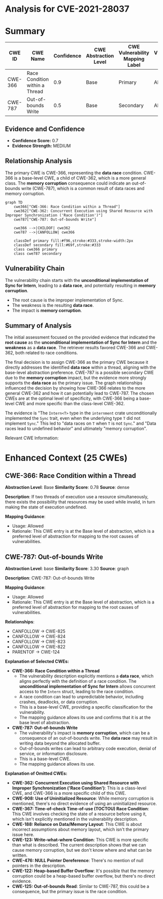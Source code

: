 # Analysis for CVE-2021-28037

# Summary
| CWE ID | CWE Name | Confidence | CWE Abstraction Level | CWE Vulnerability Mapping Label | CWE-Vulnerability Mapping Notes |
|---|---|---|---|---|---|
| CWE-366 | Race Condition within a Thread | 0.9 | Base | Primary | Allowed |
| CWE-787 | Out-of-bounds Write | 0.5 | Base | Secondary | Allowed |

## Evidence and Confidence

*   **Confidence Score:** 0.7
*   **Evidence Strength:** MEDIUM

## Relationship Analysis
The primary CWE is CWE-366, representing the **data race** condition. CWE-366 is a base-level CWE, a child of CWE-362, which is a more general class. The **memory corruption** consequence could indicate an out-of-bounds write (CWE-787), which is a common result of data races and memory corruption.

```mermaid
graph TD
    cwe366["CWE-366: Race Condition within a Thread"]
    cwe362["CWE-362: Concurrent Execution using Shared Resource with Improper Synchronization ('Race Condition')"]
    cwe787["CWE-787: Out-of-bounds Write"]
    
    cwe366 -->|CHILDOF| cwe362
    cwe787 -->|CANFOLLOW| cwe366
    
    classDef primary fill:#f96,stroke:#333,stroke-width:2px
    classDef secondary fill:#69f,stroke:#333
    class cwe366 primary
    class cwe787 secondary
```

## Vulnerability Chain
The vulnerability chain starts with the **unconditional implementation of Sync for Intern**, leading to a **data race**, and potentially resulting in **memory corruption**.
- The root cause is the improper implementation of Sync.
- The weakness is the resulting **data race**.
- The impact is **memory corruption**.

## Summary of Analysis
The initial assessment focused on the provided evidence that indicated the **root cause** as the **unconditional implementation of Sync for Intern** and the **weakness** as a **data race**. The retriever results favored CWE-366 and CWE-362, both related to race conditions.

The final decision is to assign CWE-366 as the primary CWE because it directly addresses the identified **data race** within a thread, aligning with the base-level abstraction preference. CWE-787 is a possible secondary CWE due to the **memory corruption** impact, but the evidence more strongly supports the **data race** as the primary issue. The graph relationships influenced the decision by showing how CWE-366 relates to the more general CWE-362 and how it can potentially lead to CWE-787. The chosen CWEs are at the optimal level of specificity, with CWE-366 being a base-level CWE and more specific than the class-level CWE-362.

The evidence is "The `Intern<T>` type in the `internment` crate unconditionally implemented the `Sync` trait, even when the underlying type `T` did not implement `Sync`." This led to "data races on `T` when `T` is not `Sync`." and "Data races lead to undefined behavior" and ultimately "memory corruption".

Relevant CWE Information:

# Enhanced Context (25 CWEs)

## CWE-366: Race Condition within a Thread
**Abstraction Level**: Base
**Similarity Score**: 0.78
**Source**: dense

**Description**:
If two threads of execution use a resource simultaneously, there exists the possibility that resources may be used while invalid, in turn making the state of execution undefined.

**Mapping Guidance**:
- Usage: Allowed
- Rationale: This CWE entry is at the Base level of abstraction, which is a preferred level of abstraction for mapping to the root causes of vulnerabilities.

## CWE-787: Out-of-bounds Write
**Abstraction Level**: base
**Similarity Score**: 3.30
**Source**: graph

**Description**:
CWE-787: Out-of-bounds Write

**Mapping Guidance**:
- Usage: Allowed
- Rationale: This CWE entry is at the Base level of abstraction, which is a preferred level of abstraction for mapping to the root causes of vulnerabilities.

**Relationships**:
- CANFOLLOW -> CWE-825
- CANFOLLOW -> CWE-824
- CANFOLLOW -> CWE-823
- CANFOLLOW -> CWE-822
- PARENTOF -> CWE-124

**Explanation of Selected CWEs:**

*   **CWE-366: Race Condition within a Thread**
    *   The vulnerability description explicitly mentions a **data race**, which aligns perfectly with the definition of a race condition. The **unconditional implementation of Sync for Intern** allows concurrent access to the `Intern` struct, leading to the race condition.
    *   A race condition can lead to unpredictable behavior, including crashes, deadlocks, or data corruption.
    *   This is a base-level CWE, providing a specific classification for the vulnerability.
    *   The mapping guidance allows its use and confirms that it is at the base level of abstraction.
*   **CWE-787: Out-of-bounds Write**
    *   The vulnerability's impact is **memory corruption**, which can be a consequence of an out-of-bounds write. The **data race** may result in writing data beyond the allocated buffer.
    *   Out-of-bounds writes can lead to arbitrary code execution, denial of service, or information disclosure.
    *   This is a base-level CWE.
    *   The mapping guidance allows its use.

**Explanation of Omitted CWEs:**

*   **CWE-362: Concurrent Execution using Shared Resource with Improper Synchronization ('Race Condition')**: This is a class-level CWE, and CWE-366 is a more specific child of this CWE.
*   **CWE-908: Use of Uninitialized Resource**: While memory corruption is mentioned, there's no direct evidence of using an uninitialized resource.
*   **CWE-367: Time-of-check Time-of-use (TOCTOU) Race Condition**: This CWE involves checking the state of a resource before using it, which isn't explicitly mentioned in the vulnerability description.
*   **CWE-188: Reliance on Data/Memory Layout**: This CWE is about incorrect assumptions about memory layout, which isn't the primary issue here.
*   **CWE-123: Write-what-where Condition**: This CWE is more specific than what is described. The current description shows that we can cause memory corruption, but we don't know where and what can be written.
*   **CWE-476: NULL Pointer Dereference**: There's no mention of null pointers in the description.
*   **CWE-122: Heap-based Buffer Overflow**: It's possible that the memory corruption could be a heap-based buffer overflow, but there's no direct evidence.
*   **CWE-125: Out-of-bounds Read**: Similar to CWE-787, this could be a consequence, but the primary issue is the race condition.
